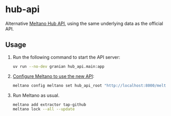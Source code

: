 # hub-api

Alternative [Meltano Hub API](https://hub.meltano.com/), using the same underlying data as the official API.

## Usage

1. Run the following command to start the API server:

    ```bash
    uv run --no-dev granian hub_api.main:app
    ```

2. [Configure Meltano to use the new API](https://docs.meltano.com/):

    ```bash
    meltano config meltano set hub_api_root "http://localhost:8000/meltano/api/v1"
    ```

3. Run Meltano as usual.

    ```bash
    meltano add extractor tap-github
    meltano lock --all --update
    ```
